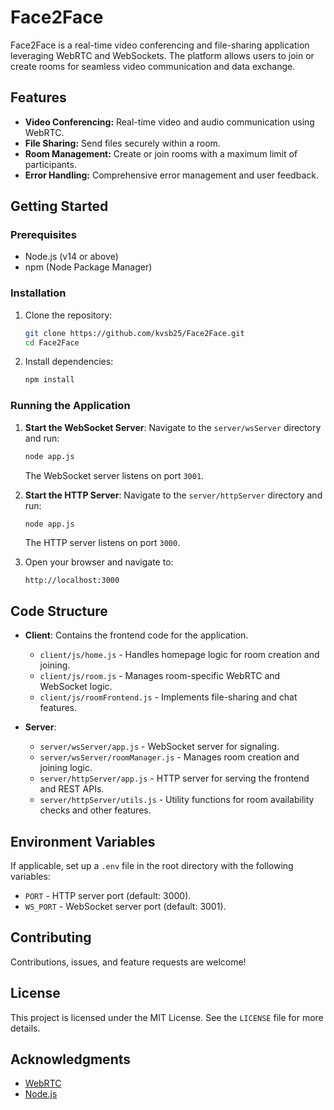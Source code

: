 # Face2Face

Face2Face is a real-time video conferencing and file-sharing application leveraging WebRTC and WebSockets. The platform allows users to join or create rooms for seamless video communication and data exchange.

## Features
- **Video Conferencing:** Real-time video and audio communication using WebRTC.
- **File Sharing:** Send files securely within a room.
- **Room Management:** Create or join rooms with a maximum limit of participants.
- **Error Handling:** Comprehensive error management and user feedback.

## Getting Started

### Prerequisites
- Node.js (v14 or above)
- npm (Node Package Manager)

### Installation
1. Clone the repository:
   ```bash
   git clone https://github.com/kvsb25/Face2Face.git
   cd Face2Face
   ```

2. Install dependencies:
   ```bash
   npm install
   ```

### Running the Application

1. **Start the WebSocket Server**:
   Navigate to the `server/wsServer` directory and run:
   ```bash
   node app.js
   ```
   The WebSocket server listens on port `3001`.

2. **Start the HTTP Server**:
   Navigate to the `server/httpServer` directory and run:
   ```bash
   node app.js
   ```
   The HTTP server listens on port `3000`.

3. Open your browser and navigate to:
   ```
   http://localhost:3000
   ```

## Code Structure
- **Client**: Contains the frontend code for the application.
  - `client/js/home.js` - Handles homepage logic for room creation and joining.
  - `client/js/room.js` - Manages room-specific WebRTC and WebSocket logic.
  - `client/js/roomFrontend.js` - Implements file-sharing and chat features.

- **Server**:
  - `server/wsServer/app.js` - WebSocket server for signaling.
  - `server/wsServer/roomManager.js` - Manages room creation and joining logic.
  - `server/httpServer/app.js` - HTTP server for serving the frontend and REST APIs.
  - `server/httpServer/utils.js` - Utility functions for room availability checks and other features.

## Environment Variables
If applicable, set up a `.env` file in the root directory with the following variables:
- `PORT` - HTTP server port (default: 3000).
- `WS_PORT` - WebSocket server port (default: 3001).

## Contributing
Contributions, issues, and feature requests are welcome!

## License
This project is licensed under the MIT License. See the `LICENSE` file for more details.

## Acknowledgments
- [WebRTC](https://webrtc.org/)
- [Node.js](https://nodejs.org/)
